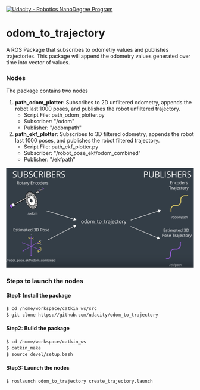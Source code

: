 [![Udacity - Robotics NanoDegree Program](https://s3-us-west-1.amazonaws.com/udacity-robotics/Extra+Images/RoboND_flag.png)](https://www.udacity.com/robotics)

# odom_to_trajectory
A ROS Package that subscribes to odometry values and publishes trajectories. This package will append the odometry values generated over time into vector of values. 

### Nodes
The package contains two nodes
1. **path_odom_plotter**: Subscribes to 2D unfiltered odometry, appends the robot last 1000 poses, and publishes the robot unfiltered trajectory.
      * Script File: path_odom_plotter.py
      * Subscriber: "/odom"
      * Publisher: "/odompath"
2. **path_ekf_plotter**: Subscribes to 3D filtered odometry, appends the robot last 1000 poses, and publishes the robot filtered trajectory.
      * Script File: path_ekf_plotter.py
      * Subscriber: "/robot_pose_ekf/odom_combined"
      * Publisher: "/ekfpath"

![alt text](Images/Output.png)
      
### Steps to launch the nodes
#### Step1: Install the package
```sh
$ cd /home/workspace/catkin_ws/src
$ git clone https://github.com/udacity/odom_to_trajectory
```
#### Step2: Build the package
```sh
$ cd /home/workspace/catkin_ws
$ catkin_make
$ source devel/setup.bash
```

#### Step3: Launch the nodes
```sh
$ roslaunch odom_to_trajectory create_trajectory.launch
```
